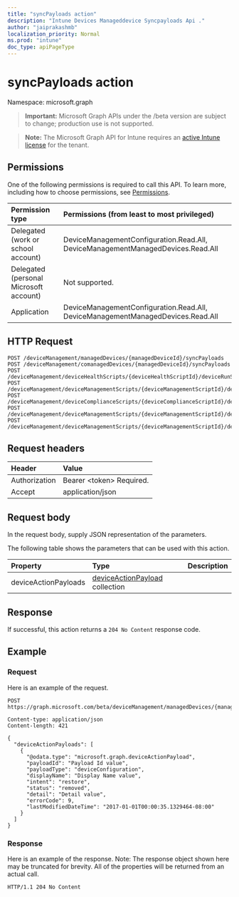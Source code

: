 ```yaml
---
title: "syncPayloads action"
description: "Intune Devices Manageddevice Syncpayloads Api ."
author: "jaiprakashmb"
localization_priority: Normal
ms.prod: "intune"
doc_type: apiPageType
---
```


# syncPayloads action

Namespace: microsoft.graph

> **Important:** Microsoft Graph APIs under the /beta version are subject to change; production use is not supported.

> **Note:** The Microsoft Graph API for Intune requires an [active Intune license](https://go.microsoft.com/fwlink/?linkid=839381) for the tenant.



## Permissions
One of the following permissions is required to call this API. To learn more, including how to choose permissions, see [Permissions](/graph/permissions-reference).

|Permission type|Permissions (from least to most privileged)|
|:---|:---|
|Delegated (work or school account)|DeviceManagementConfiguration.Read.All, DeviceManagementManagedDevices.Read.All|
|Delegated (personal Microsoft account)|Not supported.|
|Application|DeviceManagementConfiguration.Read.All, DeviceManagementManagedDevices.Read.All|

## HTTP Request
<!-- {
  "blockType": "ignored"
}
-->
``` http
POST /deviceManagement/managedDevices/{managedDeviceId}/syncPayloads
POST /deviceManagement/comanagedDevices/{managedDeviceId}/syncPayloads
POST /deviceManagement/deviceHealthScripts/{deviceHealthScriptId}/deviceRunStates/{deviceHealthScriptDeviceStateId}/managedDevice/syncPayloads
POST /deviceManagement/deviceManagementScripts/{deviceManagementScriptId}/deviceRunStates/{deviceManagementScriptDeviceStateId}/managedDevice/syncPayloads
POST /deviceManagement/deviceComplianceScripts/{deviceComplianceScriptId}/deviceRunStates/{deviceComplianceScriptDeviceStateId}/managedDevice/syncPayloads
POST /deviceManagement/deviceManagementScripts/{deviceManagementScriptId}/deviceRunStates/{deviceManagementScriptDeviceStateId}/managedDevice/users/{userId}/managedDevices/{managedDeviceId}/syncPayloads
POST /deviceManagement/deviceManagementScripts/{deviceManagementScriptId}/deviceRunStates/{deviceManagementScriptDeviceStateId}/managedDevice/detectedApps/{detectedAppId}/managedDevices/{managedDeviceId}/syncPayloads
```

## Request headers
|Header|Value|
|:---|:---|
|Authorization|Bearer &lt;token&gt; Required.|
|Accept|application/json|

## Request body
In the request body, supply JSON representation of the parameters.

The following table shows the parameters that can be used with this action.

|Property|Type|Description|
|:---|:---|:---|
|deviceActionPayloads|[deviceActionPayload](../resources/intune-devices-deviceactionpayload.md) collection||



## Response
If successful, this action returns a `204 No Content` response code.

## Example

### Request
Here is an example of the request.
``` http
POST https://graph.microsoft.com/beta/deviceManagement/managedDevices/{managedDeviceId}/syncPayloads

Content-type: application/json
Content-length: 421

{
  "deviceActionPayloads": [
    {
      "@odata.type": "microsoft.graph.deviceActionPayload",
      "payloadId": "Payload Id value",
      "payloadType": "deviceConfiguration",
      "displayName": "Display Name value",
      "intent": "restore",
      "status": "removed",
      "detail": "Detail value",
      "errorCode": 9,
      "lastModifiedDateTime": "2017-01-01T00:00:35.1329464-08:00"
    }
  ]
}
```

### Response
Here is an example of the response. Note: The response object shown here may be truncated for brevity. All of the properties will be returned from an actual call.
``` http
HTTP/1.1 204 No Content
```
